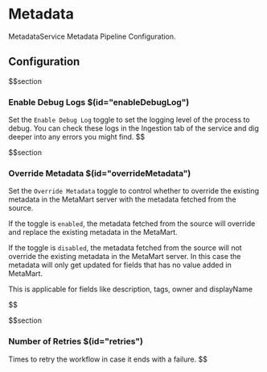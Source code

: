 # Metadata

MetadataService Metadata Pipeline Configuration.

## Configuration

$$section
### Enable Debug Logs $(id="enableDebugLog")

Set the `Enable Debug Log` toggle to set the logging level of the process to debug. You can check these logs in the Ingestion tab of the service and dig deeper into any errors you might find.
$$

$$section
### Override Metadata $(id="overrideMetadata")

Set the `Override Metadata` toggle to control whether to override the existing metadata in the MetaMart server with the metadata fetched from the source.

If the toggle is `enabled`, the metadata fetched from the source will override and replace the existing metadata in the MetaMart.

If the toggle is `disabled`, the metadata fetched from the source will not override the existing metadata in the MetaMart server. In this case the metadata will only get updated for fields that has no value added in MetaMart.

This is applicable for fields like description, tags, owner and displayName

$$

$$section
### Number of Retries $(id="retries")

Times to retry the workflow in case it ends with a failure.
$$